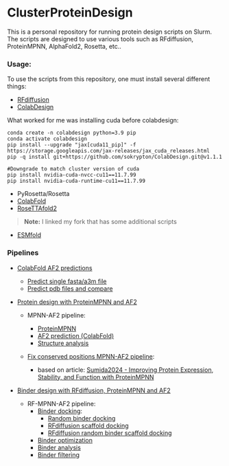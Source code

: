 # ClusterProteinDesign

This is a personal repository for running protein design scripts on Slurm. The scripts are designed to use various tools such as RFdiffusion, ProteinMPNN, AlphaFold2, Rosetta, etc..

### Usage:
To use the scripts from this repository, one must install several different things:
- [RFdiffusion](https://github.com/RosettaCommons/RFdiffusion)
- [ColabDesign](https://github.com/sokrypton/ColabDesign)

What worked for me was installing cuda before colabdesign:

```
conda create -n colabdesign python=3.9 pip
conda activate colabdesign
pip install --upgrade "jax[cuda11_pip]" -f https://storage.googleapis.com/jax-releases/jax_cuda_releases.html
pip -q install git+https://github.com/sokrypton/ColabDesign.git@v1.1.1

#Downgrade to match cluster version of cuda
pip install nvidia-cuda-nvcc-cu11==11.7.99
pip install nvidia-cuda-runtime-cu11==11.7.99
```

- PyRosetta/Rosetta
- [ColabFold](https://github.com/sokrypton/ColabFold/tree/main)
- [RoseTTAfold2](https://github.com/Poko18/RoseTTAFold2)
> **Note:** I linked my fork that has some additional scripts
- [ESMfold](https://github.com/facebookresearch/esm)

### Pipelines
- [ColabFold AF2 predictions](/pipelines/colabfold_af2)
    - [Predict single fasta/a3m file](/pipelines/colabfold_af2/#Predict-single-fasta/a3m-file)
    - [Predict pdb files and compare](/pipelines/colabfold_af2/#Predict-pdb-files-and-compare)
- [Protein design with ProteinMPNN and AF2](/pipelines/mpnn_af2)
    - MPNN-AF2 pipeline:
        - [ProteinMPNN](/pipelines/mpnn_af2#1.-ProteinMPNN)
        - [AF2 prediction (ColabFold)](/pipelines/mpnn_af2#2.-AF2-prediction-(ColabFold))
        - [Structure analysis](/pipelines/mpnn_af2#3.-Basic-analysis-of-predicted-structures)

    - [Fix conserved positions MPNN-AF2 pipeline](/pipelines/msa_mpnn_af2):
        - based on article: [Sumida2024 - Improving Protein Expression, Stability, and Function with ProteinMPNN](https://doi.org/10.1021/jacs.3c10941)

- [Binder design with RFdiffusion, ProteinMPNN and AF2](/pipelines/binder_design)
    - RF-MPNN-AF2 pipeline:
        - [Binder docking](/pipelines/binder_design#Round-1---binder-scaffold-docking):
            - [Random binder docking](/pipelines/binder_design#1a-Random-binder-docking)
            - [RFdiffusion scaffold docking](/pipelines/binder_design#1b-RFdiffusion-selected-scaffold-docking)
            - [RFdiffusion random binder scaffold docking](/pipelines/binder_design#1c-RFdiffusion-random-binder-scaffold-docking)
        - [Binder optimization](/pipelines/binder_design#Round-2---binder-optimization)
        - [Binder analysis](/pipelines/binder_design#Round-3---binder-analysis)
        - [Binder filtering](/pipelines/binder_design#Round-4---binder-filtering-and-sequence-clustering)

